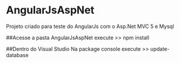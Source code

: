 # AngularJsAspNet
Projeto criado para teste do AngularJs com o Asp.Net MVC 5 e Mysql

##Acesse a pasta AngularJsAspNet
execute >> npm install

##Dentro do Visual Studio
Na package console execute >> update-database
